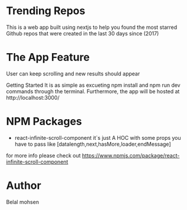 # Trending Repos

This is a web app built using nextjs to help you found the most starred Github repos that were created in the last 30 days since (2017)

# The App Feature

User can keep scrolling and new results should appear

Getting Started It is as simple as excueting npm install and npm run dev commands through the terminal. Furthermore, the app will be hosted at http://localhost:3000/

# NPM Packages

- react-infinite-scroll-component
  it`s just A HOC with some props you have to pass like [datalength,next,hasMore,loader,endMessage]

for more info please check out
https://www.npmjs.com/package/react-infinite-scroll-component

# Author

Belal mohsen
